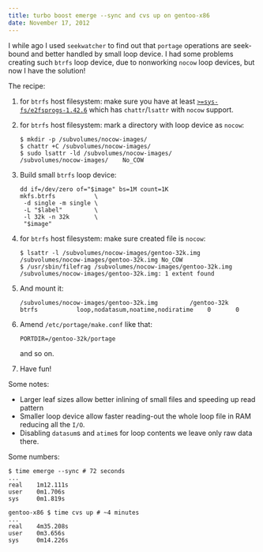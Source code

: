 ```yaml
---
title: turbo boost emerge --sync and cvs up on gentoo-x86
date: November 17, 2012
---
```


I while ago I used `seekwatcher` to find out that `portage` operations
are seek-bound and better handled by small loop device.
I had some problems creating such `btrfs` loop device, due to
nonworking `nocow` loop devices, but now I have the solution!

The recipe:

1.  for `btrfs` host filesystem: make sure you have at least
    [`>=sys-fs/e2fsprogs-1.42.6`](https://bugs.gentoo.org/show_bug.cgi?id=420925)
    which has `chattr`/`lsattr` with `nocow` support.

2.  for `btrfs` host filesystem: mark a directory with loop device as
    `nocow`:

        $ mkdir -p /subvolumes/nocow-images/
        $ chattr +C /subvolumes/nocow-images/
        $ sudo lsattr -ld /subvolumes/nocow-images/
        /subvolumes/nocow-images/    No_COW

3.  Build small `btrfs` loop device:

        dd if=/dev/zero of="$image" bs=1M count=1K
        mkfs.btrfs           \
         -d single -m single \
         -L "$label"         \
         -l 32k -n 32k       \
         "$image"

4.  for `btrfs` host filesystem: make sure created file is `nocow`:

        $ lsattr -l /subvolumes/nocow-images/gentoo-32k.img
        /subvolumes/nocow-images/gentoo-32k.img No_COW
        $ /usr/sbin/filefrag /subvolumes/nocow-images/gentoo-32k.img
        /subvolumes/nocow-images/gentoo-32k.img: 1 extent found

5.  And mount it:

        /subvolumes/nocow-images/gentoo-32k.img         /gentoo-32k     btrfs           loop,nodatasum,noatime,nodiratime    0       0

6.  Amend `/etc/portage/make.conf` like that:

        PORTDIR=/gentoo-32k/portage

    and so on.

7.  Have fun!

Some notes:

- Larger leaf sizes allow better inlining of small files and speeding up
  read pattern
- Smaller loop device allow faster reading-out the whole loop file in
  RAM reducing all the `I/O`.
- Disabling `datasum`s and `atime`s for loop contents we leave only raw data
  there.

Some numbers:

```
$ time emerge --sync # 72 seconds
...
real    1m12.111s
user    0m1.706s
sys     0m1.819s

gentoo-x86 $ time cvs up # ~4 minutes
...
real    4m35.208s
user    0m3.656s
sys     0m14.226s
```
